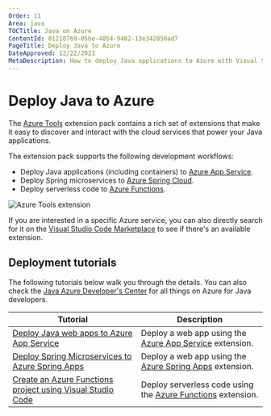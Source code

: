 ```yaml
---
Order: 11
Area: java
TOCTitle: Java on Azure
ContentId: 01210769-05be-4854-9482-13e342850ad7
PageTitle: Deploy Java to Azure
DateApproved: 12/22/2021
MetaDescription: How to deploy Java applications to Azure with Visual Studio Code
---
```

# Deploy Java to Azure

The [Azure Tools](https://marketplace.visualstudio.com/items?itemName=ms-vscode.vscode-node-azure-pack) extension pack contains a rich set of extensions that make it easy to discover and interact with the cloud services that power your Java applications.

The extension pack supports the following development workflows:

* Deploy Java applications (including containers) to [Azure App Service](https://azure.microsoft.com/services/app-service).
* Deploy Spring microservices to [Azure Spring Cloud](https://azure.microsoft.com/services/spring-cloud/).
* Deploy serverless code to [Azure Functions](https://azure.microsoft.com/services/functions).

![Azure Tools extension](images/azure/azure-tools.png)

If you are interested in a specific Azure service, you can also directly search for it on the [Visual Studio Code Marketplace](https://marketplace.visualstudio.com/VSCode) to see if there's an available extension.

## Deployment tutorials

The following tutorials below walk you through the details.  You can also check the [Java Azure Developer's Center](https://docs.microsoft.com/azure/java) for all things on Azure for Java developers.

| Tutorial | Description |
| --- | --- |
| [Deploy Java web apps to Azure App Service](/docs/java/java-webapp.md) | Deploy a web app using the [Azure App Service](https://marketplace.visualstudio.com/items?itemName=ms-azuretools.vscode-azureappservice) extension. |
| [Deploy Spring Microservices to Azure Spring Apps](/docs/java/java-spring-cloud.md) | Deploy a web app using the [Azure Spring Apps](https://marketplace.visualstudio.com/items?itemName=vscjava.vscode-azurespringcloud) extension. |
| [Create an Azure Functions project using Visual Studio Code](https://docs.microsoft.com/azure/azure-functions/functions-create-first-function-vs-code?pivots=programming-language-java) | Deploy serverless code using the [Azure Functions](https://marketplace.visualstudio.com/items?itemName=ms-azuretools.vscode-azurefunctions) extension. |
